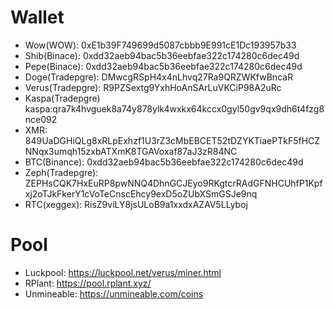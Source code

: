 # Wallet

* Wow(WOW): 0xE1b39F749699d5087cbbb9E991cE1Dc193957b33
* Shib(Binace): 0xdd32aeb94bac5b36eebfae322c174280c6dec49d
* Pepe(Binace): 0xdd32aeb94bac5b36eebfae322c174280c6dec49d
* Doge(Tradepgre): DMwcgRSpH4x4nLhvq27Ra9QRZWKfwBncaR
* Verus(Tradepgre): R9PZSextg9YxhHoAnSArLuVKCiP98A2uRc
* Kaspa(Tradepgre) kaspa:qra7k4hvguek8a74y878ylk4wxkx64kccx0gyl50gv9qx9dh6t4fzg8nce092
* XMR: 849UaDGHiQLg8xRLpExhzf1U3rZ3cMbEBCET52tDZYKTiaePTkF5fHCZNNqx3umqh15zxbATXmK8TGAVoxaf87aJ3zR84NC
* BTC(Binance): 0xdd32aeb94bac5b36eebfae322c174280c6dec49d
* Zeph(Tradepgre): ZEPHsCQK7HxEuRP8pwNNQ4DhnGCJEyo9RKgtcrRAdGFNHCUhfP1Kpfxj2oTJkFkerY1cVoTeCnscEhcy9exD5oZUbXSmGSJe9nq
* RTC(xeggex): RisZ9viLY8jsULoB9a1xxdxAZAV5LLyboj

# Pool

* Luckpool: <https://luckpool.net/verus/miner.html>
* RPlant: <https://pool.rplant.xyz/>
* Unmineable: <https://unmineable.com/coins>
